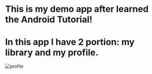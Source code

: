 # This is my demo app after learned the Android Tutorial!
# In this app I have 2 portion: my library and my profile.

![profile](https://user-images.githubusercontent.com/66372578/167286997-815985f9-f13b-4308-871c-74bdeaff7401.png)
